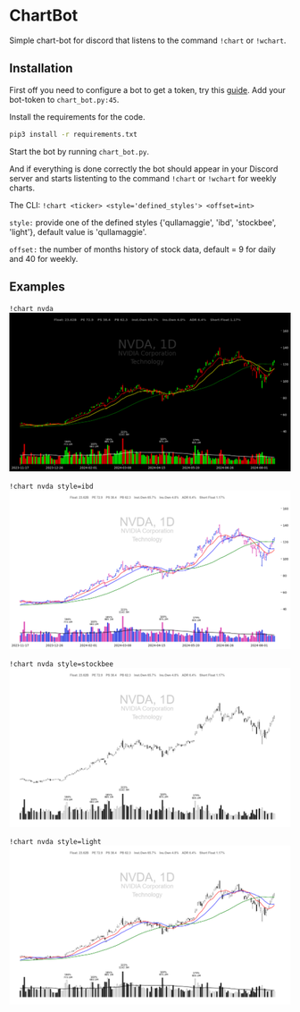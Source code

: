 # ChartBot

Simple chart-bot for discord that listens to the command `!chart` or `!wchart`.

## Installation

First off you need to configure a bot to get a token, try this [guide](https://discordpy.readthedocs.io/en/stable/discord.html).
Add your bot-token to `chart_bot.py:45`.

Install the requirements for the code.

```bash
pip3 install -r requirements.txt
```

Start the bot by running `chart_bot.py`.

And if everything is done correctly the bot should appear in your Discord server and starts listenting to the command `!chart`
or `!wchart` for weekly charts.

The CLI:
`!chart <ticker> <style='defined_styles'> <offset=int>`

`style:` provide one of the defined styles {'qullamaggie', 'ibd', 'stockbee', 'light'}, default value is 'qullamaggie'.

`offset:` the number of months history of stock data, default = 9 for daily and 40 for weekly.

## Examples

`!chart nvda`
![qullamaggie](./chart_examples/qullamaggie.png)

`!chart nvda style=ibd`
![ibd](./chart_examples/ibd.png)

`!chart nvda style=stockbee`
![stockbee](./chart_examples/stockbee.png)

`!chart nvda style=light`
![light](./chart_examples/light.png)
